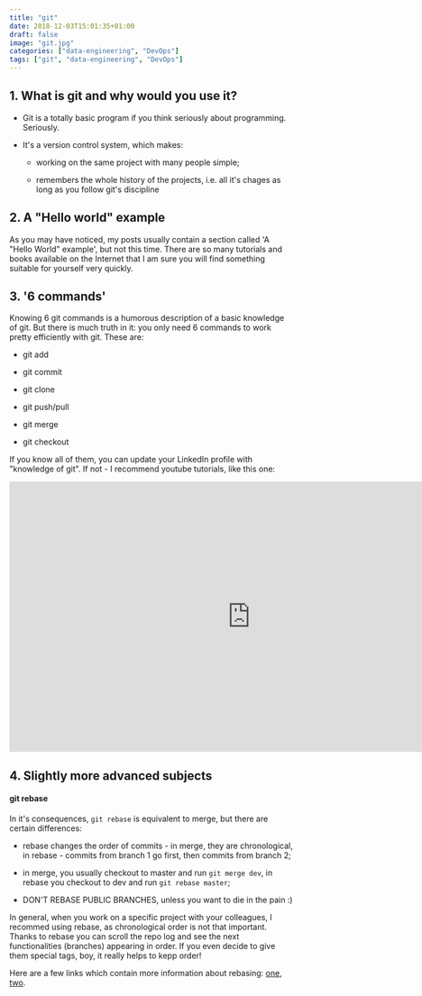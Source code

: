 ```yaml
---
title: "git"
date: 2018-12-03T15:01:35+01:00
draft: false
image: "git.jpg"
categories: ["data-engineering", "DevOps"]
tags: ["git", "data-engineering", "DevOps"]
---
```


## 1. What is git and why would you use it?

* Git is a totally basic program if you think seriously about programming. Seriously.

* It's a version control system, which makes:

    * working on the same project with many people simple;

    * remembers the whole history of the projects, i.e. all it's chages as long as you follow git's discipline

## 2. A "Hello world" example

As you may have noticed, my posts usually contain a section called 'A "Hello World" example', but not this time. There are so many tutorials and books available on the Internet that I am sure you will find something suitable for yourself very quickly.

## 3. '6 commands'

Knowing 6 git commands is a humorous description of a basic knowledge of git. But there is much truth in it: you only need 6 commands to work pretty efficiently with git. These are:

* git add

* git commit

* git clone

* git push/pull

* git merge

* git checkout


If you know all of them, you can update your LinkedIn profile with "knowledge of git". If not - I recommend youtube tutorials, like this one:

<iframe width="853" height="480" src="https://www.youtube.com/embed/HVsySz-h9r4" frameborder="0" allow="accelerometer; autoplay; encrypted-media; gyroscope; picture-in-picture" allowfullscreen></iframe>

## 4. Slightly more advanced subjects

#### git rebase

In it's consequences, `git rebase` is equivalent to merge, but there are certain differences:

* rebase changes the order of commits - in merge, they are chronological, in rebase - commits from branch 1 go first, then commits from branch 2;

* in merge, you usually checkout to master and run `git merge dev`, in rebase you checkout to dev and run `git rebase master`;

* DON'T REBASE PUBLIC BRANCHES, unless you want to die in the pain :)

In general, when  you work on a specific project with your colleagues, I recommed using rebase, as chronological order is not that important. Thanks to rebase you can scroll the repo log and see the next functionalities (branches) appearing in order. If you even decide to give them special tags, boy, it really helps to kepp order!

Here are a few links which contain more information about rebasing: [one](https://www.atlassian.com/git/tutorials/rewriting-history/git-rebase), [two](https://benmarshall.me/git-rebase/).
